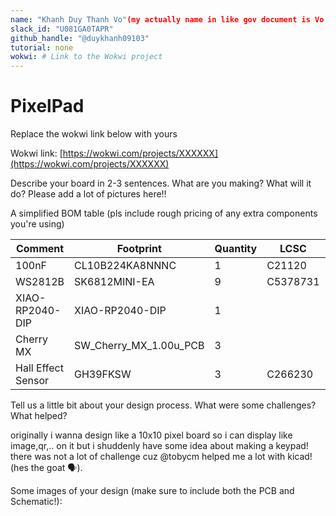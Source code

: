 ```yaml
---
name: "Khanh Duy Thanh Vo"(my actually name in like gov document is Vo Thanh Khanh Duy because of last name fist name)
slack_id: "U081GA0TAPR"
github_handle: "@duykhanh09103"
tutorial: none
wokwi: # Link to the Wokwi project
---
```


# PixelPad

Replace the wokwi link below with yours

Wokwi link: [https://wokwi.com/projects/XXXXXX](https://wokwi.com/projects/XXXXXX)

<!-- Uncomment the line below if you need a soldering iron -->
<!-- ⚠️ I would like to [reason for iron], so I would need a soldering iron. -->

Describe your board in 2-3 sentences. What are you making? What will it do? Please add a lot of pictures here!!

A simplified BOM table
(pls include rough pricing of any extra components you're using)

<!-- Example: -->

| Comment           | Footprint                                      | Quantity | LCSC     | Cost   |
|-------------------|------------------------------------------------|----------|----------|--------|
| 100nF             | CL10B224KA8NNNC                                | 1        | C21120   | 0.0682$|
| WS2812B           | SK6812MINI-EA                                  | 9        | C5378731 |        |
| XIAO-RP2040-DIP   | XIAO-RP2040-DIP                                | 1        |          |        |
| Cherry MX         | SW_Cherry_MX_1.00u_PCB                         | 3        |          | 1.3$ for 3 |
| Hall Effect Sensor| GH39FKSW                                       | 3        | C266230  | $0.1439|



Tell us a little bit about your design process. What were some challenges? What helped?

originally i wanna design like  a 10x10 pixel board so i can display like image,qr,.. on it but i shuddenly have some idea about making  a keypad!
there was not a lot of challenge cuz @tobycm helped me a lot with kicad!(hes the goat 🗣). 

Some images of your design (make sure to include both the PCB and Schematic!):
